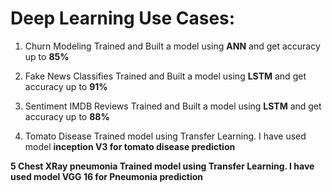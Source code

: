 # Deep Learning Use Cases:
1. Churn Modeling
Trained and Built a model using <b>ANN</b> and get accuracy up to <b>85%</b>

2. Fake News Classifies
Trained and  Built a model using <b>LSTM</b> and get accuracy up to <b>91%</b>

3. Sentiment IMDB Reviews 
Trained and  Built a model using <b>LSTM</b> and get accuracy up to <b>88%</b>

4. Tomato Disease
Trained model using Transfer Learning. I have used model <b>inception V3<b/> for tomato disease prediction
  
5 Chest XRay pneumonia
Trained model using Transfer Learning. I have used model <b>VGG 16 <b/> for Pneumonia prediction
